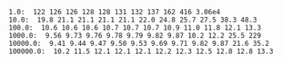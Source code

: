     1.0:  122 126 126 128 128 131 132 137 162 416 3.06e4
    10.0:  19.8 21.1 21.1 21.1 21.1 22.0 24.8 25.7 27.5 38.3 48.3
    100.0:  10.6 10.6 10.6 10.7 10.7 10.7 10.9 11.0 11.8 12.1 13.3
    1000.0:  9.56 9.73 9.76 9.78 9.79 9.82 9.87 10.2 12.2 25.5 229
    10000.0:  9.41 9.44 9.47 9.50 9.53 9.69 9.71 9.82 9.87 21.6 35.2
    100000.0:  10.2 11.5 12.1 12.1 12.1 12.2 12.3 12.5 12.8 12.8 13.3
